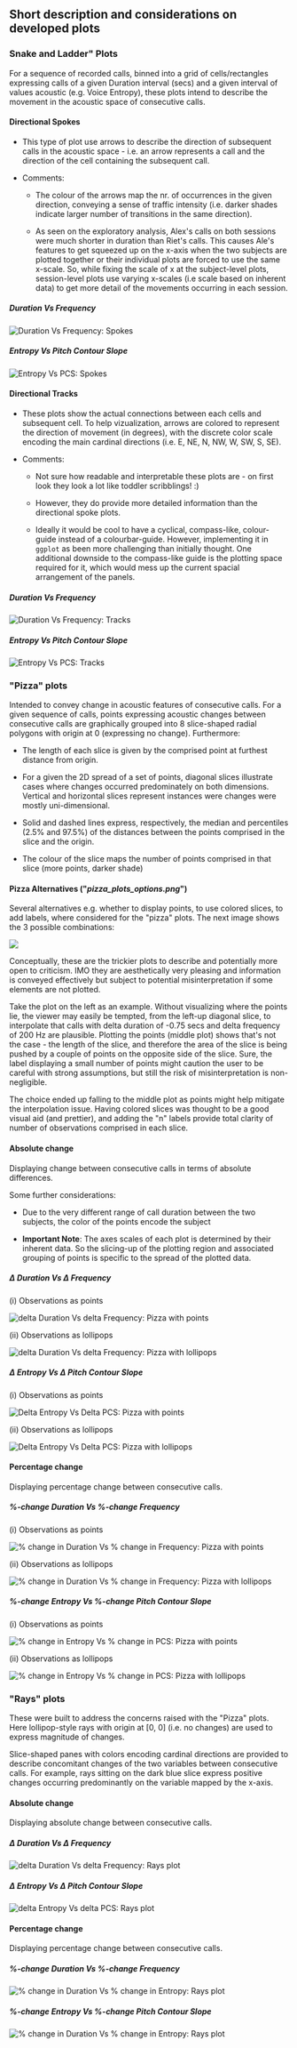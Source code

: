 ## Short description and considerations on developed plots

### Snake and Ladder" Plots

For a sequence of recorded calls, binned into a grid of cells/rectangles
expressing calls of a given Duration interval (secs) and a given interval of
values acoustic (e.g. Voice Entropy), these plots intend to describe the
movement in the acoustic space of consecutive calls.


#### Directional Spokes 

- This type of plot use arrows to describe the direction of subsequent calls in
the acoustic space - i.e. an arrow represents a call and the direction of the
cell containing the subsequent call.

- Comments:

  - The colour of the arrows map the nr. of occurrences in the given direction,
  conveying a sense of traffic intensity (i.e. darker shades indicate larger
  number of transitions in the same direction).
  
  - As seen on the exploratory analysis, Alex's calls on both sessions were much
  shorter in duration than Riet's calls. This causes Ale's features to get
  squeezed up on the x-axis when the two subjects are plotted together or their
  individual plots are forced to use the same x-scale. So, while fixing the
  scale of x at the subject-level plots, session-level plots use varying
  x-scales (i.e scale based on inherent data) to get more detail of the
  movements occurring in each session.
  
  
##### Duration Vs Frequency  
![](duration_vs_maxfreq_snl_spokes.png "Duration Vs Frequency: Spokes")


##### Entropy Vs Pitch Contour Slope  
![](pcslope_vs_entropy_snl_spokes.png "Entropy Vs PCS: Spokes")


#### Directional Tracks

- These plots show the actual connections between each cells and subsequent cell.
To help vizualization, arrows are colored to represent the direction of movement
(in degrees), with the discrete color scale encoding the main cardinal
directions (i.e. E, NE, N, NW, W, SW, S, SE).

- Comments:

  - Not sure how readable and interpretable these plots are - on first look they
  look a lot like toddler scribblings! :)
  
  - However, they do provide more detailed information than the directional
  spoke plots.
  
  - Ideally it would be cool to have a cyclical, compass-like, colour-guide
  instead of a colourbar-guide. However, implementing it in `ggplot` as been
  more challenging than initially thought. One additional downside to the
  compass-like guide is the plotting space required for it, which would mess up
  the current spacial arrangement of the panels.
  


##### Duration Vs Frequency  
![](duration_vs_maxfreq_snl_tracks.png "Duration Vs Frequency: Tracks")


##### Entropy Vs Pitch Contour Slope  
![](pcslope_vs_entropy_snl_tracks.png "Entropy Vs PCS: Tracks")
  
  


### "Pizza" plots

Intended to convey change in acoustic features of consecutive calls. For a given
sequence of calls, points expressing acoustic changes between consecutive calls
are graphically grouped into 8 slice-shaped radial polygons with origin at 0
(expressing no change). Furthermore:

  <!-- - The orientation of slices follow the main compass directions  -->
  
  - The length of each slice is given by the comprised point at furthest
  distance from origin.
  
  - For a given the 2D spread of a set of points, diagonal slices illustrate
  cases where changes occurred predominately on both dimensions. Vertical and
  horizontal slices represent instances were changes were mostly
  uni-dimensional.
  
  - Solid and dashed lines express, respectively, the median and percentiles
  (2.5% and 97.5%) of the distances between the points comprised in the slice
  and the origin.
  
  - The colour of the slice maps the number of points comprised in that slice
  (more points, darker shade)
  
  

#### Pizza Alternatives ("*pizza_plots_options.png*")

Several alternatives e.g. whether to display points, to use colored slices, to
add labels, where considered for the "pizza" plots. The next image shows the 3
possible combinations:

![](pizza_plots_options.png)

Conceptually, these are the trickier plots to describe and potentially more open
to criticism. IMO they are aesthetically very pleasing and information is
conveyed effectively but subject to potential misinterpretation if some elements
are not plotted. 

Take the plot on the left as an example. Without visualizing where the points
lie, the viewer may easily be tempted, from the left-up diagonal slice, to
interpolate that calls with delta duration of -0.75 secs and delta frequency of
200 Hz are plausible. Plotting the points (middle plot) shows that's not the
case - the length of the slice, and therefore the area of the slice is being
pushed by a couple of points on the opposite side of the slice. Sure, the label
displaying a small number of points might caution the user to be careful with strong
assumptions, but still the risk of misinterpretation is non-negligible.

The choice ended up falling to the middle plot as points might help mitigate the
interpolation issue. Having colored slices was thought to be a good visual aid
(and prettier), and adding the "n" labels provide total clarity of number of
observations comprised in each slice.


#### Absolute change

Displaying change between consecutive calls in terms of absolute differences.

Some further considerations: 

  - Due to the very different range of call duration between the two subjects,
  the color of the points encode the subject
  
  - **Important Note**: The axes scales of each plot is determined by their
  inherent data. So the slicing-up of the plotting region and associated
  grouping of points is specific to the spread of the plotted data.


##### $\Delta$ Duration Vs $\Delta$ Frequency

(i) Observations as points
    
![](delta_duration_vs_delta_maxfreq_pizza.png "delta Duration Vs delta Frequency: Pizza with points")

(ii) Observations as lollipops
    
![](delta_duration_vs_delta_maxfreq_pizza_lolli.png "delta Duration Vs delta Frequency: Pizza with lollipops")


##### $\Delta$ Entropy Vs $\Delta$ Pitch Contour Slope  

(i) Observations as points

![](delta_pcslope_vs_delta_entropy_pizza.png "Delta Entropy Vs Delta PCS: Pizza with points")

(ii) Observations as lollipops

![](delta_pcslope_vs_delta_entropy_pizza_lolli.png "Delta Entropy Vs Delta PCS: Pizza with lollipops")



#### Percentage change

Displaying percentage change between consecutive calls.

##### %-change Duration Vs %-change Frequency

(i) Observations as points

![](pctchange_duration_vs_pctchange_maxfreq_pizza.png "% change in Duration Vs % change in Frequency: Pizza with points")

(ii) Observations as lollipops

![](pctchange_duration_vs_pctchange_maxfreq_pizza_lolli.png "% change in Duration Vs % change in Frequency: Pizza with lollipops")


##### %-change Entropy Vs %-change Pitch Contour Slope

(i) Observations as points

![](pctchange_pcslope_vs_pctchange_entropy_pizza.png "% change in Entropy Vs % change in PCS: Pizza with points")

(ii) Observations as lollipops

![](pctchange_pcslope_vs_pctchange_entropy_pizza_lolli.png "% change in Entropy Vs % change in PCS: Pizza with lollipops")



### "Rays" plots

These were built to address the concerns raised with the "Pizza" plots. Here
lollipop-style rays with origin at [0, 0] (i.e. no changes) are used to express
magnitude of changes. 

Slice-shaped panes with colors encoding cardinal directions are provided to
describe concomitant changes of the two variables between consecutive calls. For
example, rays sitting on the dark blue slice express positive changes occurring
predominantly on the variable mapped by the x-axis.



#### Absolute change

Displaying absolute change between consecutive calls.

##### $\Delta$ Duration Vs $\Delta$ Frequency

![](delta_duration_vs_delta_maxfreq_rays.png "delta Duration Vs delta Frequency: Rays plot")

##### $\Delta$ Entropy Vs $\Delta$ Pitch Contour Slope  

![](delta_pcslope_vs_delta_entropy_rays.png "delta Entropy Vs delta PCS: Rays plot")



#### Percentage change

Displaying percentage change between consecutive calls.

##### %-change Duration Vs %-change Frequency

![](pctchange_duration_vs_pctchange_maxfreq_rays.png "% change in Duration Vs % change in Entropy: Rays plot")


##### %-change Entropy Vs %-change Pitch Contour Slope

![](pctchange_pcslope_vs_pctchange_entropy_rays.png "% change in Duration Vs % change in Entropy: Rays plot")

